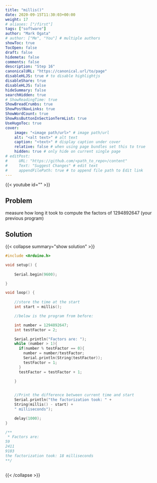 ```yaml
---
title: "millis()"
date: 2020-09-15T11:30:03+00:00
weight: 17
# aliases: ["/first"]
tags: ["software"]
author: "Mark Ogata"
# author: ["Me", "You"] # multiple authors
showToc: true
TocOpen: false
draft: false
hidemeta: false
comments: false
description: "Step 16"
canonicalURL: "https://canonical.url/to/page"
disableHLJS: true # to disable highlightjs
disableShare: true
disableHLJS: false
hideSummary: false
searchHidden: true
# ShowReadingTime: true
ShowBreadCrumbs: true
ShowPostNavLinks: true
ShowWordCount: true
ShowRssButtonInSectionTermList: true
UseHugoToc: true
cover:
    image: "<image path/url>" # image path/url
    alt: "<alt text>" # alt text
    caption: "<text>" # display caption under cover
    relative: false # when using page bundles set this to true
    hidden: true # only hide on current single page
# editPost:
#     URL: "https://github.com/<path_to_repo>/content"
#     Text: "Suggest Changes" # edit text
#     appendFilePath: true # to append file path to Edit link
---
```


{{< youtube id="" >}}

## Problem

measure how long it took to compute the factors of 1294892647 (your previous program)

## Solution

{{< collapse summary="show solution" >}}

```C++
#include <Arduino.h>

void setup() {
    
    Serial.begin(9600);

}   

void loop() {
    
    //store the time at the start
    int start = millis();

    //below is the program from before:

    int number = 1294892647;
    int testFactor = 2;

    Serial.println("Factors are: ");
    while (number > 1){
      if(number % testFactor == 0){
        number = number/testFactor;
        Serial.println(String(testFactor));
        testFactor = 1;
      }
      testFactor = testFactor + 1;
      
    }


    //Print the difference between current time and start
    Serial.println("the factorization took: " + 
    String(millis() - start) + 
    " milliseconds");

    delay(1000);
}

/**
 * Factors are: 
59
2411
9103
the factorization took: 18 milliseconds
**/
    
```

{{< /collapse >}}

